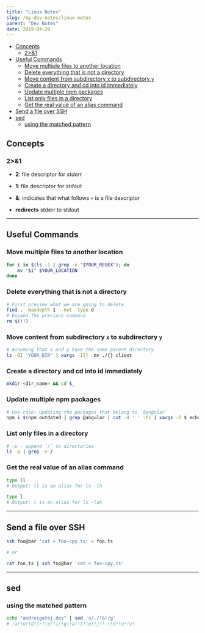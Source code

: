 ```yaml
---
title: "Linux Notes"
slug: /my-dev-notes/linux-notes
parent: "Dev Notes"
date: 2019-04-20
---
```


- [Concepts](#concepts)
  - [2>&1](#21)
- [Useful Commands](#useful-commands)
  - [Move multiple files to another location](#move-multiple-files-to-another-location)
  - [Delete everything that is not a directory](#delete-everything-that-is-not-a-directory)
  - [Move content from subdirectory `x` to subdirectory `y`](#move-content-from-subdirectory-x-to-subdirectory-y)
  - [Create a directory and cd into id immediately](#create-a-directory-and-cd-into-id-immediately)
  - [Update multiple npm packages](#update-multiple-npm-packages)
  - [List only files in a directory](#list-only-files-in-a-directory)
  - [Get the real value of an alias command](#get-the-real-value-of-an-alias-command)
- [Send a file over SSH](#send-a-file-over-ssh)
- [sed](#sed)
  - [using the matched pattern](#using-the-matched-pattern)

## Concepts

### 2>&1

* **2**: file descriptor for *stderr*

* **1**: file descriptor for *stdout*

* **&**: indicates that what follows `>` is a file descriptor

* **redirects** stderr to stdout

---

## Useful Commands

### Move multiple files to another location
```bash
for i in $(ls -1 | grep -e "$YOUR_REGEX"); do 
    mv "$i" $YOUR_LOCATION 
done
```

### Delete everything that is not a directory
```bash
# First preview what we are going to delete
find . -maxdepth 1  -not -type d
# Expand the previous command
rm $(!!)
```

### Move content from subdirectory `x` to subdirectory `y`
```bash
# Assuming that x and y have the same parent directory
ls -QI "YOUR_DIR" | xargs -I{}  mv ./{} client
```

### Create a directory and cd into id immediately
```bash
mkdir <dir_name> && cd $_
```

### Update multiple npm packages

```bash
# Use case: Updating the packages that belong to `@angular`
npm i $(npm outdated | grep @angular | cut -d ' ' -f1 | xargs -I $ echo '$@latest' | xargs echo)
```

### List only files in a directory

```bash
# -p - append `/` to directories
ls -p | grep -v /
```

### Get the real value of an alias command

```bash
type ll
# Output: ll is an alias for ls -lh

type l
# Output: l is an alias for ls -lah
```

---

## Send a file over SSH

```bash
ssh foo@bar 'cat > foo-cpy.ts' < foo.ts

# or

cat foo.ts | ssh foo@bar 'cat > foo-cpy.ts'
```

---

## sed

### using the matched pattern

```bash
echo "andreigatej.dev" | sed 's/./!&!/g'
# !a!!n!!d!!r!!e!!i!!g!!a!!t!!e!!j!!.!!d!!e!!v!
```